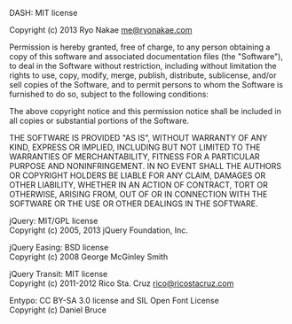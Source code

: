 DASH: MIT license

Copyright (c) 2013 Ryo Nakae <me@ryonakae.com>

Permission is hereby granted, free of charge, to any person obtaining a copy of this software and associated documentation files (the "Software"), to deal in the Software without restriction, including without limitation the rights to use, copy, modify, merge, publish, distribute, sublicense, and/or sell copies of the Software, and to permit persons to whom the Software is furnished to do so, subject to the following conditions:

The above copyright notice and this permission notice shall be included in all copies or substantial portions of the Software.

THE SOFTWARE IS PROVIDED "AS IS", WITHOUT WARRANTY OF ANY KIND, EXPRESS OR IMPLIED, INCLUDING BUT NOT LIMITED TO THE WARRANTIES OF MERCHANTABILITY, FITNESS FOR A PARTICULAR PURPOSE AND NONINFRINGEMENT. IN NO EVENT SHALL THE AUTHORS OR COPYRIGHT HOLDERS BE LIABLE FOR ANY CLAIM, DAMAGES OR OTHER LIABILITY, WHETHER IN AN ACTION OF CONTRACT, TORT OR OTHERWISE, ARISING FROM, OUT OF OR IN CONNECTION WITH THE SOFTWARE OR THE USE OR OTHER DEALINGS IN THE SOFTWARE.


jQuery: MIT/GPL license  
Copyright (c) 2005, 2013 jQuery Foundation, Inc.


jQuery Easing: BSD license  
Copyright (c) 2008 George McGinley Smith


jQuery Transit: MIT license  
Copyright (c) 2011-2012 Rico Sta. Cruz <rico@ricostacruz.com>


Entypo: CC BY-SA 3.0 license and SIL Open Font License  
Copyright (c) Daniel Bruce